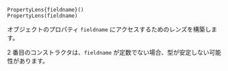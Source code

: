 ```
PropertyLens{fieldname}()
PropertyLens(fieldname)
```

オブジェクトのプロパティ `fieldname` にアクセスするためのレンズを構築します。

2 番目のコンストラクタは、`fieldname` が定数でない場合、型が安定しない可能性があります。
